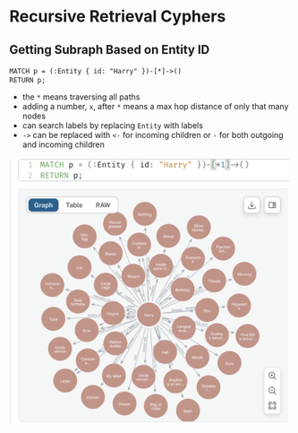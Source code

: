 # Recursive Retrieval Cyphers

## Getting Subraph Based on Entity ID
    MATCH p = (:Entity { id: "Harry" })-[*]->()
    RETURN p;

- the  `*` means traversing all paths
- adding a number, `x`, after `*` means a max hop distance of only that many nodes 
- can search labels by replacing `Entity` with labels
- `->` can be replaced with `<-` for incoming children or `-` for both outgoing and incoming children


<img src="images/harry_subgraph.png" alt="drawing" width="500"/>